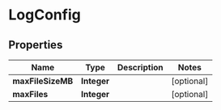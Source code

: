 

# LogConfig


## Properties

| Name | Type | Description | Notes |
|------------ | ------------- | ------------- | -------------|
|**maxFileSizeMB** | **Integer** |  |  [optional] |
|**maxFiles** | **Integer** |  |  [optional] |



